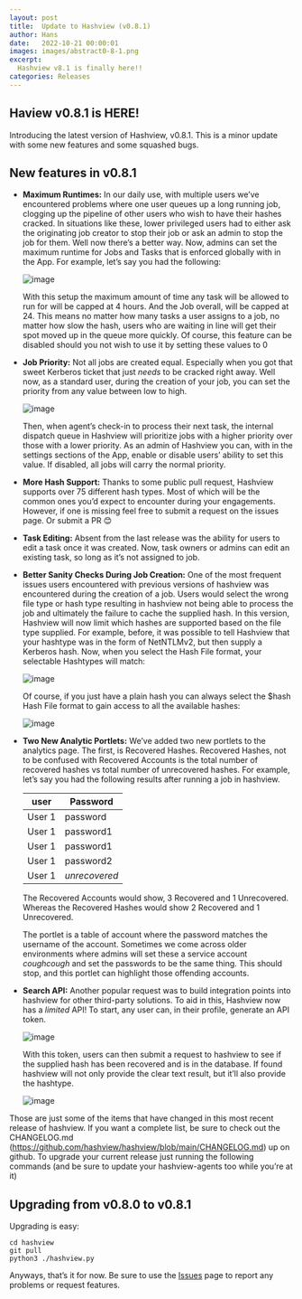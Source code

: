 ```yaml
---
layout: post
title:  Update to Hashview (v0.8.1)
author: Hans
date:   2022-10-21 00:00:01
images: images/abstract0-8-1.png
excerpt:
  Hashview v8.1 is finally here!!
categories: Releases
---
```


## Haview v0.8.1 is HERE!

Introducing the latest version of Hashview, v0.8.1. This is a minor update with some new features and some squashed bugs. 

## New features in v0.8.1
- <b>Maximum Runtimes:</b> In our daily use, with multiple users we’ve encountered problems where one user queues up a long running job, clogging up the pipeline of other users who wish to have their hashes cracked. In situations like these, lower privileged users had to either ask the originating job creator to stop their job or ask an admin to stop the job for them. Well now there’s a better way. Now, admins can set the maximum runtime for Jobs and Tasks that is enforced globally with in the App. For example, let’s say you had the following:

  ![image](https://github.com/hashview/hashview.github.io/assets/2417131/918ff1ff-8ac8-4787-a230-85bbea5261db)

  With this setup the maximum amount of time any task will be allowed to run for will be capped at 4 hours. And the Job overall, will be capped at 24. This means no matter how many tasks a user assigns to a job, no matter how slow the hash, users who are waiting in line will get their spot moved up in the queue more quickly. Of course, this feature can be disabled should you not wish to use it by setting these values to 0

- <b>Job Priority:</b> Not all jobs are created equal. Especially when you got that sweet Kerberos ticket that just <i>needs</i> to be cracked right away. Well now, as a standard user, during the creation of your job, you can set the priority from any value between low to high.

  ![image](https://github.com/hashview/hashview.github.io/assets/2417131/f8c51676-52a8-4e27-8900-5c7777e1a75d)

  Then, when agent’s check-in to process their next task, the internal dispatch queue in Hashview will prioritize jobs with a higher priority over those with a lower priority. As an admin of Hashview you can, with in the settings sections of the App, enable or disable users’ ability to set this value. If disabled, all jobs will carry the normal priority. 

- <b>More Hash Support:</b> Thanks to some public pull request, Hashview supports over 75 different hash types. Most of which will be the common ones you’d expect to encounter during your engagements. However, if one is missing feel free to submit a request on the issues page. Or submit a PR 😊

- <b>Task Editing:</b> Absent from the last release was the ability for users to edit a task once it was created. Now, task owners or admins can edit an existing task, so long as it’s not assigned to job. 
 
- <b>Better Sanity Checks During Job Creation:</b> One of the most frequent issues users encountered with previous versions of hashview was encountered during the creation of a job. Users would select the wrong file type or hash type resulting in hashview not being able to process the job and ultimately the failure to cache the supplied hash. In this version, Hashview will now limit which hashes are supported based on the file type supplied. For example, before, it was possible to tell Hashview that your hashtype was in the form of NetNTLMv2, but then supply a Kerberos hash. Now, when you select the Hash File format, your selectable Hashtypes will match:

  ![image](https://github.com/hashview/hashview.github.io/assets/2417131/5df8f7f2-7018-47a4-933c-f9a0303d2a2f)

  Of course, if you just have a plain hash you can always select the $hash Hash File format to gain access to all the available hashes:

  ![image](https://github.com/hashview/hashview.github.io/assets/2417131/a313b9aa-ea87-43bc-9719-0dae4bf8f616)

- <b>Two New Analytic Portlets:</b> We’ve added two new portlets to the analytics page. The first, is Recovered Hashes. Recovered Hashes, not to be confused with Recovered Accounts is the total number of recovered hashes vs total number of unrecovered hashes. For example, let’s say you had the following results after running a job in hashview.

  |user|Password|
  |----|----|
  | User 1| password|
  | User 1| password1|
  | User 1| password1|
  | User 1| password2|
  | User 1| <i>unrecovered</i>|

  The Recovered Accounts would show, 3 Recovered and 1 Unrecovered. Whereas the Recovered Hashes would show 2 Recovered and 1 Unrecovered.

  The portlet is a table of account where the password matches the username of the account. Sometimes we come across older environments where admins will set these a service account *cough*<name>*cough* and set the passwords to be the same thing. This should stop, and this portlet can highlight those offending accounts.


- <b>Search API:</b> Another popular request was to build integration points into hashview for other third-party solutions. To aid in this, Hashview now has a <i>limited</i> API! To start, any user can, in their profile, generate an API token.

  ![image](https://github.com/hashview/hashview.github.io/assets/2417131/3ecb5db7-5bc9-4d0a-8976-fc0383f821dc)

  With this token, users can then submit a request to hashview to see if the supplied hash has been recovered and is in the database. If found hashview will not only provide the clear text result, but it’ll also provide the hashtype.

  ![image](https://github.com/hashview/hashview.github.io/assets/2417131/404bb4bc-76e2-45a8-be64-b368a34893d1)

Those are just some of the items that have changed in this most recent release of hashview. If you want a complete list, be sure to check out the CHANGELOG.md (https://github.com/hashview/hashview/blob/main/CHANGELOG.md) up on github. To upgrade your current release just running the following commands (and be sure to update your hashview-agents too while you’re at it)

## Upgrading from v0.8.0 to v0.8.1
Upgrading is easy:

```
cd hashview
git pull
python3 ./hashview.py
```

Anyways, that’s it for now. Be sure to use the <a href="https://github.com/hashview/hashview/issues">Issues</a> page to report any problems or request features.

